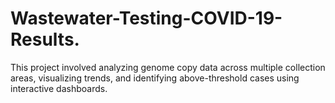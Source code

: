 # Wastewater-Testing-COVID-19-Results.
This project involved analyzing genome copy data across multiple collection areas, visualizing trends, and identifying above-threshold cases using interactive dashboards. 
